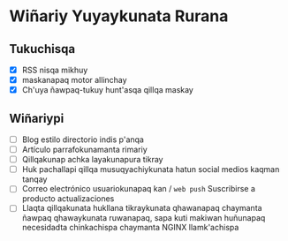 # Wiñariy Yuyaykunata Rurana

## Tukuchisqa

- [x] RSS nisqa mikhuy
- [x] maskanapaq motor allinchay
- [x] Ch'uya ñawpaq-tukuy hunt'asqa qillqa maskay

## Wiñariypi

- [ ] Blog estilo directorio indis p'anqa
- [ ] Artículo parrafokunamanta rimariy
- [ ] Qillqakunap achka layakunapura tikray
- [ ] Huk pachallapi qillqa musuqyachiykunata hatun social medios kaqman tanqay
- [ ] Correo electrónico usuariokunapaq kan / `web push` Suscribirse a producto actualizaciones
- [ ] Llaqta qillqakunata hukllana tikraykunata qhawanapaq chaymanta ñawpaq qhawaykunata ruwanapaq, sapa kuti makiwan huñunapaq necesidadta chinkachispa chaymanta NGINX llamk'achispa